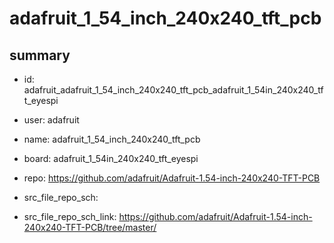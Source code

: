 # adafruit_1_54_inch_240x240_tft_pcb
 
## summary 
* id: adafruit_adafruit_1_54_inch_240x240_tft_pcb_adafruit_1_54in_240x240_tft_eyespi
* user: adafruit
* name: adafruit_1_54_inch_240x240_tft_pcb
* board: adafruit_1_54in_240x240_tft_eyespi
* repo: https://github.com/adafruit/Adafruit-1.54-inch-240x240-TFT-PCB



* src_file_repo_sch: 
* src_file_repo_sch_link: https://github.com/adafruit/Adafruit-1.54-inch-240x240-TFT-PCB/tree/master/




